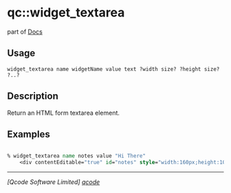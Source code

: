 qc::widget_textarea
===================

part of [Docs](.)

Usage
-----
`
	widget_textarea name widgetName value text ?width size? ?height size? ?..?
    `

Description
-----------
Return an HTML form textarea element.

Examples
--------
```tcl

% widget_textarea name notes value "Hi There"
    <div contentEditable="true" id="notes" style="width:160px;height:100px" value="Hi There" name="notes">Hi There</div>

```

----------------------------------
*[Qcode Software Limited] [qcode]*

[qcode]: http://www.qcode.co.uk "Qcode Software"